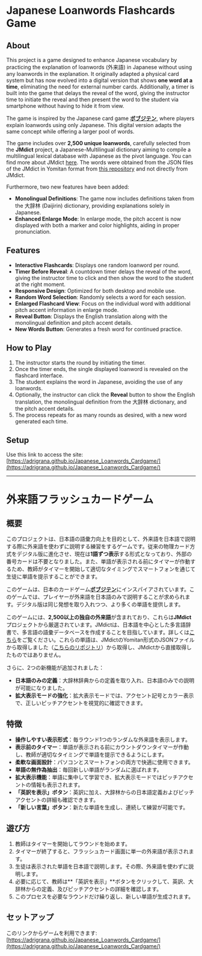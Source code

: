 # Japanese Loanwords Flashcards Game

## About

This project is a game designed to enhance Japanese vocabulary by practicing the explanation of loanwords (外来語) in Japanese without using any loanwords in the explanation. It originally adapted a physical card system but has now evolved into a digital version that shows **one word at a time**, eliminating the need for external number cards. Additionally, a timer is built into the game that delays the reveal of the word, giving the instructor time to initiate the reveal and then present the word to the student via smartphone without having to hide it from view.

The game is inspired by the Japanese card game [**ボブジテン**](https://www.amazon.co.jp/TUKAPON-%E3%83%9C%E3%83%96%E3%82%B8%E3%83%86%E3%83%B3/dp/B07H29XKJB), where players explain loanwords using only Japanese. This digital version adapts the same concept while offering a larger pool of words.

The game includes over **2,500 unique loanwords**, carefully selected from the **JMdict** project, a Japanese-Multilingual dictionary aiming to compile a multilingual lexical database with Japanese as the pivot language. You can find more about JMdict [here](https://www.edrdg.org/jmdict/j_jmdict.html). The words were obtained from the JSON files of the JMdict in Yomitan format from [this repository](https://github.com/yomidevs/jmdict-yomitan) and not directly from JMdict.

Furthermore, two new features have been added:
- **Monolingual Definitions**: The game now includes definitions taken from the 大辞林 (Daijirin) dictionary, providing explanations solely in Japanese.
- **Enhanced Enlarge Mode**: In enlarge mode, the pitch accent is now displayed with both a marker and color highlights, aiding in proper pronunciation.

## Features

- **Interactive Flashcards**: Displays one random loanword per round.
- **Timer Before Reveal**: A countdown timer delays the reveal of the word, giving the instructor time to click and then show the word to the student at the right moment.
- **Responsive Design**: Optimized for both desktop and mobile use.
- **Random Word Selection**: Randomly selects a word for each session.
- **Enlarged Flashcard View**: Focus on the individual word with additional pitch accent information in enlarge mode.
- **Reveal Button**: Displays the English translation along with the monolingual definition and pitch accent details.
- **New Words Button**: Generates a fresh word for continued practice.

## How to Play

1. The instructor starts the round by initiating the timer.
2. Once the timer ends, the single displayed loanword is revealed on the flashcard interface.
3. The student explains the word in Japanese, avoiding the use of any loanwords.
4. Optionally, the instructor can click the **Reveal** button to show the English translation, the monolingual definition from the 大辞林 dictionary, and the pitch accent details.
5. The process repeats for as many rounds as desired, with a new word generated each time.

## Setup

Use this link to access the site: [https://adrigrana.github.io/Japanese_Loanwords_Cardgame/](https://adrigrana.github.io/Japanese_Loanwords_Cardgame/)

---

# 外来語フラッシュカードゲーム

## 概要

このプロジェクトは、日本語の語彙力向上を目的として、外来語を日本語で説明する際に外来語を使わずに説明する練習をするゲームです。従来の物理カード方式をデジタル版に進化させ、現在は**1語ずつ表示**する形式となっており、外部の番号カードは不要となりました。また、単語が表示される前にタイマーが作動するため、教師がタイマーを開始して適切なタイミングでスマートフォンを通じて生徒に単語を提示することができます。

このゲームは、日本のカードゲーム[**ボブジテン**](https://www.amazon.co.jp/TUKAPON-%E3%83%9C%E3%83%96%E3%82%B8%E3%83%86%E3%83%B3/dp/B07H29XKJB)にインスパイアされています。このゲームでは、プレイヤーが外来語を日本語のみで説明することが求められます。デジタル版は同じ発想を取り入れつつ、より多くの単語を提供します。

このゲームには、**2,500以上の独自の外来語**が含まれており、これらは**JMdict**プロジェクトから厳選されています。JMdictは、日本語を中心とした多言語辞書で、多言語の語彙データベースを作成することを目指しています。詳しくは[こちら](https://www.edrdg.org/jmdict/j_jmdict.html)をご覧ください。これらの単語は、JMdictのYomitan形式のJSONファイルから取得しました（[こちらのリポジトリ](https://github.com/yomidevs/jmdict-yomitan)）から取得し、JMdictから直接取得したものではありません。

さらに、2つの新機能が追加されました：
- **日本語のみの定義**：大辞林辞典からの定義を取り入れ、日本語のみでの説明が可能になりました。
- **拡大表示モードの強化**：拡大表示モードでは、アクセント記号とカラー表示で、正しいピッチアクセントを視覚的に確認できます。

## 特徴

- **操作しやすい表示形式**：毎ラウンド1つのランダムな外来語を表示します。
- **表示前のタイマー**：単語が表示される前にカウントダウンタイマーが作動し、教師が適切なタイミングで単語を提示できるようにします。
- **柔軟な画面設計**：パソコンとスマートフォンの両方で快適に使用できます。
- **単語の無作為抽出**：毎回新しい単語がランダムに選ばれます。
- **拡大表示機能**：単語に集中して学習でき、拡大表示モードではピッチアクセントの情報も表示されます。
- **「英訳を表示」ボタン**：英訳に加え、大辞林からの日本語定義およびピッチアクセントの詳細も確認できます。
- **「新しい言葉」ボタン**：新たな単語を生成し、連続して練習が可能です。

## 遊び方

1. 教師はタイマーを開始してラウンドを始めます。
2. タイマーが終了すると、フラッシュカード画面に単一の外来語が表示されます。
3. 生徒は表示された単語を日本語で説明します。その際、外来語を使わずに説明します。
4. 必要に応じて、教師は**「英訳を表示」**ボタンをクリックして、英訳、大辞林からの定義、及びピッチアクセントの詳細を確認します。
5. このプロセスを必要なラウンドだけ繰り返し、新しい単語が生成されます。

## セットアップ

このリンクからゲームを利用できます: [https://adrigrana.github.io/Japanese_Loanwords_Cardgame/](https://adrigrana.github.io/Japanese_Loanwords_Cardgame/)
